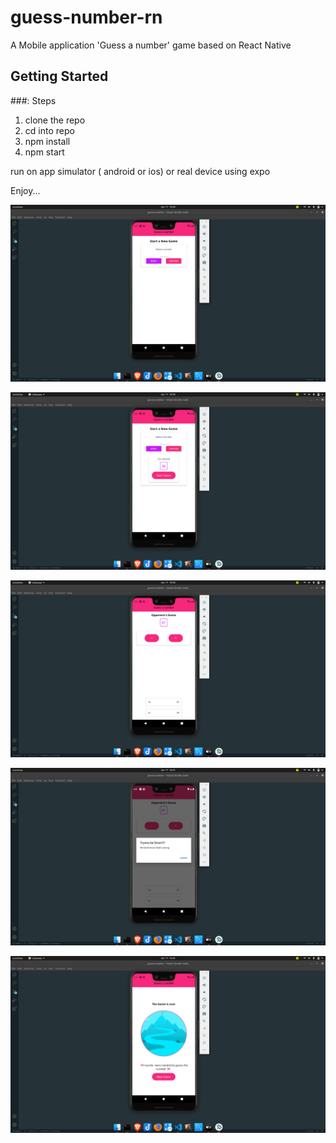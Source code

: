 # guess-number-rn
A Mobile application 'Guess a number' game based on React Native
## Getting Started

###: Steps
1. clone the repo
2. cd into repo
3. npm install
4. npm start

run on app simulator ( android or ios) or real device using expo 

Enjoy...

![alt text](https://github.com/GeoffreyWN/guess-number-rn/blob/main/assets/guess-number-1.png?raw=true)

![alt text](https://github.com/GeoffreyWN/guess-number-rn/blob/main/assets/guess-number-2.png?raw=true)

![alt text](https://github.com/GeoffreyWN/guess-number-rn/blob/main/assets/guess-number-3.png?raw=true)

![alt text](https://github.com/GeoffreyWN/guess-number-rn/blob/main/assets/guess-number-4.png?raw=true)

![alt text](https://github.com/GeoffreyWN/guess-number-rn/blob/main/assets/guess-number-5.png?raw=true)
